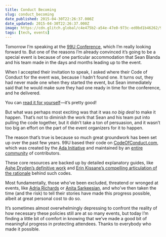 ```yaml
---
title: Conduct Becoming
slug: conduct_becoming
date_published: 2015-04-30T22:26:37.000Z
date_updated: 2015-04-30T22:26:37.000Z
image: https://cdn.glitch.global/c4e475b2-a54e-47e0-973c-ed0bd1b46262/99u-2015.webp?v=1670104867534
tags: [tech, events]
---
```


Tomorrow I’m speaking at the [99U Conference](http://99u.com/conference), which I’m really looking forward to. But one of the reasons I’m already convinced it’s going to be a special event is because of one particular accommodation that Sean Blanda and his team made in the days and months leading up to the event.

When I accepted their invitation to speak, I asked where their Code of Conduct for the event was, because I hadn’t found one. It turns out, they had never made one when they started the event, but Sean immediately said that he would make sure they had one ready in time for the conference, and he delivered.

You can [read it for yourself](http://99u.com/99u-conference-code-of-conduct)—it’s pretty good!

But what was perhaps most exciting was that it was *no big deal* to make it happen. That’s not to diminish the work that Sean and his team put into pulling the code together, but it didn’t take a ton of persuasion, and it wasn’t too big an effort on the part of the event organizers for it to happen.

The reason that’s true is because so much great groundwork has been set up over the past few years. 99U based their code on [CodeOfConduct.com](http://confcodeofconduct.com/), which was created by the [Ada Initiative](http://geekfeminism.wikia.com/wiki/Conference_anti-harassment/Policy) and maintained by an [entire community](https://github.com/confcodeofconduct/confcodeofconduct.com) of contributors.

These core resources are backed up by detailed explanatory guides, like [Ashe Dryden’s definitive work](http://www.ashedryden.com/blog/codes-of-conduct-101-faq) and [Erin Kissane’s compelling articulation of the rationale](http://incisive.nu/2014/codes-of-conduct/) behind such codes.

Most fundamentally, those who’ve been excluded, threatend or wronged at events, like [Adria Richards](https://twitter.com/adriarichards) or [Anita Sarkeesian](https://twitter.com/femfreq/status/522265618456662016), and who’ve then taken the time (and the risk) to tell their stories have made this progress possible, albeit at great personal cost to do so.

It’s sometimes almost overwhelmingly depressing to confront the reality of how necessary these policies still are at so many events, but today I’m finding a little bit of comfort in knowing that we’ve made a good bit of meaningful progress in protecting attendees. Thanks to everybody who made it possible.
